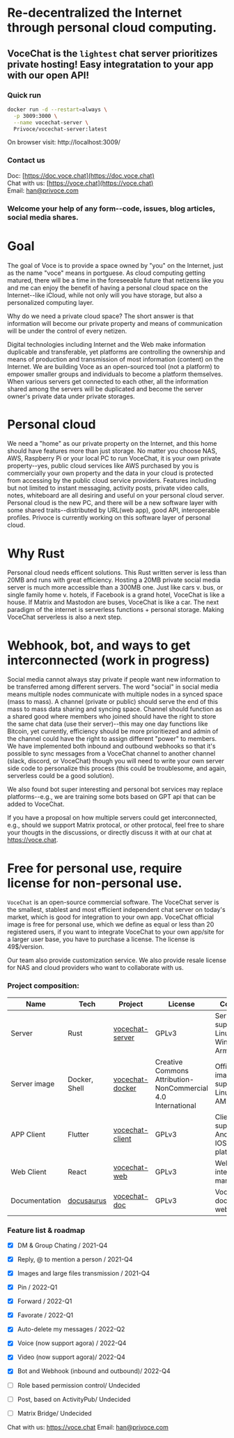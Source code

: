 
# Re-decentralized the Internet through personal cloud computing.
## VoceChat is the `lightest` chat server prioritizes private hosting! Easy integratation to your app with our open API!
### Quick run

```bash
docker run -d --restart=always \
  -p 3009:3000 \
  --name vocechat-server \
  Privoce/vocechat-server:latest
```

On browser visit: http://localhost:3009/


### Contact us

Doc: [https://doc.voce.chat](https://doc.voce.chat)  
Chat with us: [https://voce.chat](https://voce.chat)  
Email: [han@privoce.com](han@privoce.com)
### Welcome your help of any form--code, issues, blog articles, social media shares.

# Goal

The goal of Voce is to provide a space owned by "you" on the Internet, just as the name "voce" means in portguese. As cloud computing getting matured, there will be a time in the foreseeable future that netizens like you and me can enjoy the benefit of having a personal cloud space on the Internet--like iCloud, while not only will you have storage, but also a personalized computing layer.

Why do we need a private cloud space? The short answer is that information will become our private property and means of communication will be under the control of every netizen.

Digital technologies including Internet and the Web make information duplicable and transferable, yet platforms are controlling the ownership and means of production and transmission of most information (content) on the Internet. We are building Voce as an open-sourced tool (not a platform) to empower smaller groups and individuals to become a platform themselves. When various servers get connected to each other, all the information shared among the servers will be duplicated and become the server owner's private data under private storages.

# Personal cloud

We need a "home" as our private property on the Internet, and this home should have features more than just storage. No matter you choose NAS, AWS, Raspberry Pi or your local PC to run VoceChat, it is your own private property--yes, public cloud services like AWS purchased by you is commercially your own property and the data in your cloud is protected from accessing by the public cloud service providers. Features including but not limited to instant messaging, activity posts, private video calls, notes, whiteboard are all desiring and useful on your personal cloud server. Personal cloud is the new PC, and there will be a new software layer with some shared traits--distributed by URL(web app), good API, interoperable profiles. Privoce is currently working on this software layer of personal cloud.

# Why Rust

Personal cloud needs efficent solutions. This Rust written server is less than 20MB and runs with great efficiency. Hosting a 20MB private social media server is much more accessible than a 300MB one. Just like cars v. bus, or single family home v. hotels, if Facebook is a grand hotel, VoceChat is like a house. If Matrix and Mastodon are buses, VoceChat is like a car. The next paradigm of the internet is serverless functions + personal storage. Making VoceChat serverless is also a next step.

# Webhook, bot, and ways to get interconnected (work in progress)

Social media cannot always stay private if people want new information to be transferred among different servers. The word "social" in social media means multiple nodes communicate with multiple nodes in a synced space (mass to mass). A channel (private or public) should serve the end of this mass to mass data sharing and syncing space. Channel should function as a shared good where members who joined should have the right to store the same chat data (use their server)--this may one day functions like Bitcoin, yet currently, efficiency should be more prioritiezed and admin of the channel could have the right to assign different "power" to members. We have implemented both inbound and outbound webhooks so that it's possible to sync messages from a VoceChat channel to another channel (slack, discord, or VoceChat) though you will need to write your own server side code to personalize this process (this could be troublesome, and again, serverless could be a good solution). 

We also found bot super interesting and personal bot services may replace platforms--e.g., we are training some bots based on GPT api that can be added to VoceChat.

If you have a proposal on how multiple servers could get interconnected, e.g., should we support Matrix protocal, or other protocal, feel free to share your thougts in the discussions, or directly discuss it with at our chat at  https://voce.chat.

# Free for personal use, require license for non-personal use.

`VoceChat` is an open-source commercial software. The VoceChat server is the smallest, stablest and most efficient independent chat server on today's market, which is good for integration to your own app. VoceChat official image is free for personal use, which we define as equal or less than 20 registered users, if you want to integrate VoceChat to your own app/site for a larger user base, you have to purchase a license. The license is 49$/version.

Our team also provide customization service. We also provide resale license for NAS and cloud providers who want to collaborate with us.

### Project composition:

| Name       | Tech                                | Project                                                   | License | Comment                                             |
| ---------- | ----------------------------------- | --------------------------------------------------------- | ------- | --------------------------------------------------- |
| Server     | Rust                                | [vocechat-server](https://github.com/privoce/vocechat-server-rust) | GPLv3   | Server supports Linux, Windows, Arm32/64 |
| Server image | Docker, Shell                             | [vocechat-docker](https://hub.docker.com/r/privoce/vocechat-server/tags) | Creative Commons Attribution-NonCommercial 4.0 International     | Official image supports Linux, AMD64           |
| APP Client | Flutter                             | [vocechat-client](https://github.com/privoce/vocechat-client) | GPLv3     | Client supports Android and IOS platforms           |
| Web Client | React                               | [vocechat-web](https://github.com/privoce/vocechat-web)   | GPLv3     | Web App, integrated management                      |
| Documentation   | [docusaurus](https://docusaurus.io) | [vocechat-doc](https://github.com/privoce/vocechat-doc)   | GPLv3     | Vocechat document website                           |

### Feature list & roadmap

- [x] DM & Group Chating / 2021-Q4
- [x] Reply, @ to mention a person / 2021-Q4
- [x] Images and large files transmission / 2021-Q4
- [x] Pin / 2022-Q1
- [x] Forward / 2022-Q1
- [x] Favorate / 2022-Q1
- [x] Auto-delete my messages / 2022-Q2
- [x] Voice (now support agora) / 2022-Q4
- [x] Video (now support agora)/ 2022-Q4
- [x] Bot and Webhook (inbound and outbound)/ 2022-Q4
- [ ] Role based permission control/ Undecided
- [ ] Post, based on ActivityPub/ Undecided
- [ ] Matrix Bridge/ Undecided


Chat with us: https://voce.chat
Email: han@privoce.com
